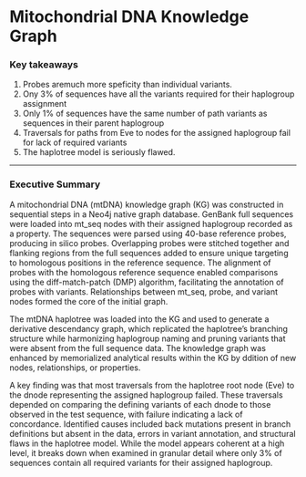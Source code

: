 # Mitochondrial DNA Knowledge Graph

 ### Key takeaways
<ol>
 <li>Probes aremuch more speficity than individual variants.</li>
 <li>Ony 3% of sequences have all the variants required for their haplogroup assignment</li>
 <li>Only 1% of sequences have the same number of path variants as sequences in their parent haplogroup</li>
 <li>Traversals for paths from Eve to nodes for the assigned haplogroup fail for lack of required variants</li>
 <li>The haplotree model is seriously flawed.</li>
</ol>
 <hr>
<h3>Executive Summary</h3>
 
A mitochondrial DNA (mtDNA) knowledge graph (KG) was constructed in sequential steps in a Neo4j native graph database. GenBank full sequences were loaded into mt_seq nodes with their assigned haplogroup recorded as a property. The sequences were parsed using 40-base reference probes, producing in silico probes. Overlapping probes were stitched together and flanking regions from the full sequences added to ensure unique targeting to homologous positions in the reference sequence. The alignment of probes with the homologous reference sequence enabled comparisons using the diff-match-patch (DMP) algorithm, facilitating the annotation of probes with variants. Relationships between mt_seq, probe, and variant nodes formed the core of the initial graph.

The mtDNA haplotree was loaded into the KG and used to generate a derivative descendancy graph, which replicated the haplotree’s branching structure while harmonizing haplogroup naming and pruning variants that were absent from the full sequence data. The knowledge graph was enhanced by memorialized analytical results within the KG by ddition of new nodes, relationships, or properties.

A key finding was that most traversals from the haplotree root node (Eve) to the dnode representing the assigned haplogroup failed. These traversals depended on comparing the defining variants of each dnode to those observed in the test sequence, with failure indicating a lack of concordance. Identified causes included back mutations present in branch definitions but absent in the data, errors in variant annotation, and structural flaws in the haplotree model. While the model appears coherent at a high level, it breaks down when examined in granular detail where only 3% of sequences contain all required variants for their assigned haplogroup. 

